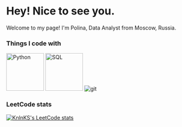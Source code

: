 # Hey! Nice to see you.

Welcome to my page!
I'm Polina, Data Analyst from  Moscow, Russia.

<h3>Things I code with</h3>
<p>
  <img alt="Python" src="https://upload.wikimedia.org/wikipedia/commons/thumb/f/f8/Python_logo_and_wordmark.svg/2560px-Python_logo_and_wordmark.svg.png" width="100"/>  
  <img alt="SQL" src="https://seeklogo.com/images/P/postgre-sql-logo-600AD1A66B-seeklogo.com.png" width="100"/>  
  <img alt="git" src="https://img.shields.io/badge/-Git-F05032?style=flat-square&logo=git&logoColor=white" />
  
</p>

### LeetCode stats
[![KnlnKS's LeetCode stats](https://leetcode-stats-six.vercel.app/api?username=pluf&theme=dark)](https://github.com/TanasevichPS/projects)
